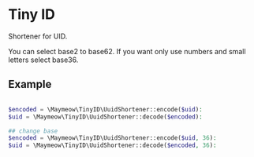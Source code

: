 # Tiny ID

Shortener for UID.

You can select base2 to base62. If you want only use numbers and small letters select base36.

## Example

```php

$encoded = \Maymeow\TinyID\UuidShortener::encode($uid):
$uid = \Maymeow\TinyID\UuidShortener::decode($encoded):

## change base
$encoded = \Maymeow\TinyID\UuidShortener::encode($uid, 36):
$uid = \Maymeow\TinyID\UuidShortener::decode($encoded, 36):
```
